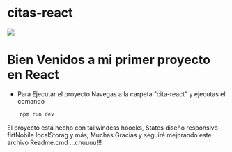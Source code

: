 # citas-react
![](https://desarrolloweb.com/storage/manual_images/7AtF20UBGzL4QneWOLjGGp0YqEwZv8mjfpwse0VE.png)

# Bien Venidos a mi primer proyecto en React 
- Para Ejecutar el proyecto Navegas a la carpeta "cita-react" y ejecutas el comando 
``` bash
    npm run dev
```
El proyecto está hecho con tailwindcss hoocks, States diseño responsivo firtNobile localStorag y más,
Muchas Gracias y seguiré mejorando este archivo Readme.cmd ...chuuuu!!!
